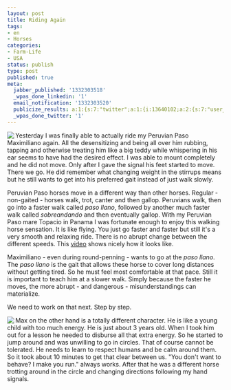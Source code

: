 ```yaml
---
layout: post
title: Riding Again
tags:
- en
- Horses
categories:
- Farm-Life
- USA
status: publish
type: post
published: true
meta:
  jabber_published: '1332303518'
  _wpas_done_linkedin: '1'
  email_notification: '1332303520'
  publicize_results: a:1:{s:7:"twitter";a:1:{i:13640102;a:2:{s:7:"user_id";s:10:"snscaimito";s:7:"post_id";s:18:"182320300791312384";}}}
  _wpas_done_twitter: '1'
---
```

<img src="http://stephanschwab.files.wordpress.com/2012/03/maximiliano.jpg" align="left"> Yesterday I was finally able to actually ride my Peruvian Paso Maximiliano again. All the desensitizing and being all over him rubbing, tapping and otherwise treating him like a big teddy while whispering in his ear seems to have had the desired effect. I was able to mount completely and he did not move. Only after I gave the signal his feet started to move. There we go. He did remember what changing weight in the stirrups means but he still wants to get into his preferred gait instead of just walk slowly.

Peruvian Paso horses move in a different way than other horses. Regular - non-gaited - horses walk, trot, canter and then gallop. Peruvians walk, then go into a faster walk called <em>paso llano</em>, followed by another much faster walk called <em>sobreandando</em> and then eventually gallop. With my Peruvian Paso mare Topacio in Panama I was fortunate enough to enjoy this walking horse sensation. It is like flying. You just go faster and faster but still it's a very smooth and relaxing ride. There is no abrupt change between the different speeds. This <a href="http://www.youtube.com/watch?v=c08FxWkdzWE">video</a> shows nicely how it looks like.

Maximiliano - even during round-penning - wants to go at the <em>paso llano</em>. The <em>paso llano</em> is the gait that allows these horse to cover long distances without getting tired. So he must feel most comfortable at that pace. Still it is important to teach him at a slower walk. Simply because the faster he moves, the more abrupt - and dangerous - misunderstandings can materialize.

We need to work on that next. Step by step.
<br />

<img src="http://stephanschwab.files.wordpress.com/2012/03/max.jpg" align="left"> Max on the other hand is a totally different character. He is like a young child with too much energy. He is just about 3 years old. When I took him out for a lesson he needed to disburse all that extra energy. So he started to jump around and was unwilling to go in circles. That of course cannot be tolerated. He needs to learn to respect humans and be calm around them. So it took about 10 minutes to get that clear between us. "You don't want to behave? I make you run." always works. After that he was a different horse trotting around in the circle and changing directions following my hand signals.
<br />
